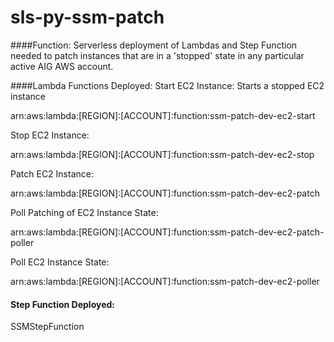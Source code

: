 # sls-py-ssm-patch

####Function:
Serverless deployment of Lambdas and Step Function needed to patch instances
that are in a 'stopped' state in any particular active AIG AWS account.

####Lambda Functions Deployed:
Start EC2 Instance: Starts a stopped EC2 instance

arn:aws:lambda:[REGION]:[ACCOUNT]:function:ssm-patch-dev-ec2-start

Stop EC2 Instance:

arn:aws:lambda:[REGION]:[ACCOUNT]:function:ssm-patch-dev-ec2-stop

Patch EC2 Instance: 

arn:aws:lambda:[REGION]:[ACCOUNT]:function:ssm-patch-dev-ec2-patch

Poll Patching of EC2 Instance State: 

arn:aws:lambda:[REGION]:[ACCOUNT]:function:ssm-patch-dev-ec2-patch-poller

Poll EC2 Instance State: 

arn:aws:lambda:[REGION]:[ACCOUNT]:function:ssm-patch-dev-ec2-poller

#### Step Function Deployed:

SSMStepFunction


